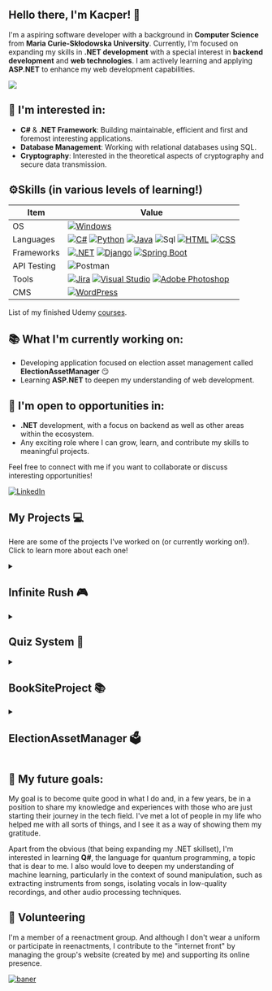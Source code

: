 ## Hello there, I'm Kacper! 👋

I'm a aspiring software developer with a background in **Computer Science** from **Maria Curie-Skłodowska University**. Currently, I'm focused on expanding my skills in **.NET development** with a special interest in **backend development** and **web technologies**. I am actively learning and applying **ASP.NET** to enhance my web development capabilities.

![](https://cdn.7tv.app/emote/01FXY61YW8000FG2VJF724A7HB/4x.webp)

## 🚀 I'm interested in:
- **C#** & **.NET Framework**: Building maintainable, efficient and first and foremost interesting applications.
- **Database Management**: Working with relational databases using SQL.
- **Cryptography**: Interested in the theoretical aspects of cryptography and secure data transmission.


## ⚙️Skills (in various levels of learning!)

| Item      | Value |
| --------- | ------|
| OS  | [![Windows](https://custom-icon-badges.demolab.com/badge/Windows-0078D6?logo=windows11&logoColor=white)](#) |
| Languages     |  [![C#](https://custom-icon-badges.demolab.com/badge/C%23-%23239120.svg?logo=cshrp&logoColor=white)](#) [![Python](https://img.shields.io/badge/Python-3776AB?logo=python&logoColor=fff)](#) [![Java](https://img.shields.io/badge/Java-%23ED8B00.svg?logo=openjdk&logoColor=white)](#) ![Sql](https://img.shields.io/badge/-SQL-000?&logo=MySQL&logoColor=4479A1) [![HTML](https://img.shields.io/badge/HTML-%23E34F26.svg?logo=html5&logoColor=white)](#) [![CSS](https://img.shields.io/badge/CSS-1572B6?logo=css3&logoColor=fff)](#) |
| Frameworks      |   [![.NET](https://img.shields.io/badge/.NET-512BD4?logo=dotnet&logoColor=fff)](#) [![Django](https://img.shields.io/badge/Django-%23092E20.svg?logo=django&logoColor=white)](#) [![Spring Boot](https://img.shields.io/badge/Spring%20Boot-6DB33F?logo=springboot&logoColor=fff)](#) |
| API Testing      |   ![Postman](https://img.shields.io/badge/Postman-FF6C37?logo=postman&logoColor=white) |
| Tools      |    [![Jira](https://img.shields.io/badge/Jira-0052CC?logo=jira&logoColor=fff)](#) [![Visual Studio](https://custom-icon-badges.demolab.com/badge/Visual%20Studio-5C2D91.svg?&logo=visual-studio&logoColor=white)](#)  [![Adobe Photoshop](https://img.shields.io/badge/Adobe%20Photoshop-31A8FF?logo=Adobe%20Photoshop&logoColor=black)](#) |
| CMS | [![WordPress](https://img.shields.io/badge/WordPress-%2321759B.svg?logo=wordpress&logoColor=white)](#) |

List of my finished Udemy [courses](https://github.com/KSi3m/KSi3m/blob/main/Courses.md).






  
## 📚 What I'm currently working on:
- Developing application focused on election asset management called **ElectionAssetManager** 😏
- Learning **ASP.NET** to deepen my understanding of web development.


## 🎯 I'm open to opportunities in:
- **.NET** development, with a focus on backend as well as other areas within the ecosystem.
- Any exciting role where I can grow, learn, and contribute my skills to meaningful projects.


Feel free to connect with me if you want to collaborate or discuss interesting opportunities!

[![LinkedIn](https://img.shields.io/badge/LinkedIn-0077B5?style=for-the-badge&logo=linkedin&logoColor=white)](https://www.linkedin.com/in/kacper-siembida-b89502339)

## My Projects 💻

Here are some of the projects I've worked on (or currently working on!). Click to learn more about each one!

<details>
  <summary> <h2>Infinite Rush 🎮 </h2></summary>
 
  Tech stack:   ![Udemy](https://img.shields.io/badge/Udemy-A435F0?logo=udemy&logoColor=fff) ![C#](https://custom-icon-badges.demolab.com/badge/C%23-%23239120.svg?logo=cshrp&logoColor=white)
 
  A platform game inspired by the endless runner genre, developed as a project for the Game Programming course at UMCS. I worked on:
  
  - Sound and graphic design.
  - Implementation of the sound system.
  - Developing key functionalities for the main character, including movement and the health system.
  
  In the game, players navigate through an infinite journey, battling enemies, collecting power-ups, and aiming to survive as long as possible while achieving high scores. **You can see the gameplay [here](https://www.youtube.com/watch?v=vhftZUFf5Ew "here")!**
  
  Game developed with [Paweł](https://github.com/RedRabel99 "Paweł") and [Szymon](https://github.com/oreze "Szymon").
  
</details>


<details>
  <summary> <h2> Quiz System 🎲 </h2></summary>
  
 Tech stack:   ![Java](https://img.shields.io/badge/Java-%23ED8B00.svg?logo=openjdk&logoColor=white)  ![SpringBoot](https://img.shields.io/badge/Spring%20Boot-6DB33F?logo=springboot&logoColor=fff) ![Postman](https://img.shields.io/badge/Postman-FF6C37?logo=postman&logoColor=white)
  
  
  A REST API project developed in Spring Boot as part of the *Systemy klasy Enterprise - frameworki biznesowe* course. The system allows users to:
  
  - Create custom flashcards and study sets.
  - Test knowledge through games (*Hangman, Wordle*).
  
  My contribution focused on designing the Hangman game and integrating it seamlessly into the system. **You can see the code [here](https://github.com/DobryPpz/Project-SKE-FB)!**
  
</details>

<details>
  <summary> <h2> BookSiteProject 📚 </h2> </summary>

  Tech stack:   ![ASP.NET](https://img.shields.io/badge/ASP.NETCore-8.0-70247c) ![EFCore](https://img.shields.io/badge/Entity_Framework_Core-8.0-70247c) 
  ![C#](https://custom-icon-badges.demolab.com/badge/C%23-%23239120.svg?logo=cshrp&logoColor=white) ![JavaScript](https://img.shields.io/badge/JavaScript-F7DF1E?logo=javascript&logoColor=000)

    
  
  A web application designed to collect books and provide the ability to add rental offers. Built with **ASP.NET Core 8.0**, **Razor Pages**, **ASP.NET Identity** for authentication, and **Entity Framework** for data access. The application follows the **MVC pattern** and adheres to **Clean Architecture** principles.
  
  ### Features:
  - Book Collection: Add, view, and manage a collection of books.
  - Rental Offers: Create and manage rental offers for books.
  - User Authentication: Secure login and registration with ASP.NET Identity.
  
  **Project Status**: In the initial stages of development (temporarily abandoned, but will be developed further in the future).  **You can see the code [here](https://github.com/KSi3m/BookSiteProject)!**
  
</details>

<details>
  <summary>  <h2> ElectionAssetManager 🗳️  </h2> </summary>

   Tech stack:   ![ASP.NET](https://img.shields.io/badge/ASP.NETCore-8.0-70247c) ![EFCore](https://img.shields.io/badge/Entity_Framework_Core-8.0-70247c) 
  ![C#](https://custom-icon-badges.demolab.com/badge/C%23-%23239120.svg?logo=cshrp&logoColor=white)   ![JWT](https://img.shields.io/badge/JWT-black?style=plastic&logo=JSON%20web%20tokens) 
  
  A web application designed for managing election-related assets like billboards, posters, and digital advertisements. Built using **ASP.NET Core 8.0**, it leverages **Entity Framework** for data handling, and **ASP.NET Identity** for user authentication and authorization.
  
  **Project Status**: In early development, with ongoing implementation of key features and functionality.  **You can see the code [here](https://github.com/KSi3m/PlakatManager)!**
  
  
</details>


## 🌱 My future goals:
My goal is to become quite good in what I do and, in a few years, be in a position to share my knowledge and experiences with those who are just starting their journey in the tech field. I've met a lot of people in my life who helped me with all sorts of things, and I see it as a way of showing them my gratitude.

Apart from the obvious (that being expanding my .NET skillset), I'm interested in learning **Q#**, the language for quantum programming, a topic that is dear to me. I also would love to deepen my understanding of machine learning, particularly in the context of sound manipulation, such as extracting instruments from songs, isolating vocals in low-quality recordings, and other audio processing techniques. 

## 🤝 Volunteering

I'm a member of a reenactment group. And although I don't wear a uniform or participate in reenactments, I contribute to the "internet front" by managing the group's website (created by me) and supporting its online presence. 

<a href="https://grhzieleniewski.pl/">
  <img src="https://github.com/user-attachments/assets/4e0fa98e-28cd-41a0-910d-6286ce83e7f9" alt="baner">
</a>
